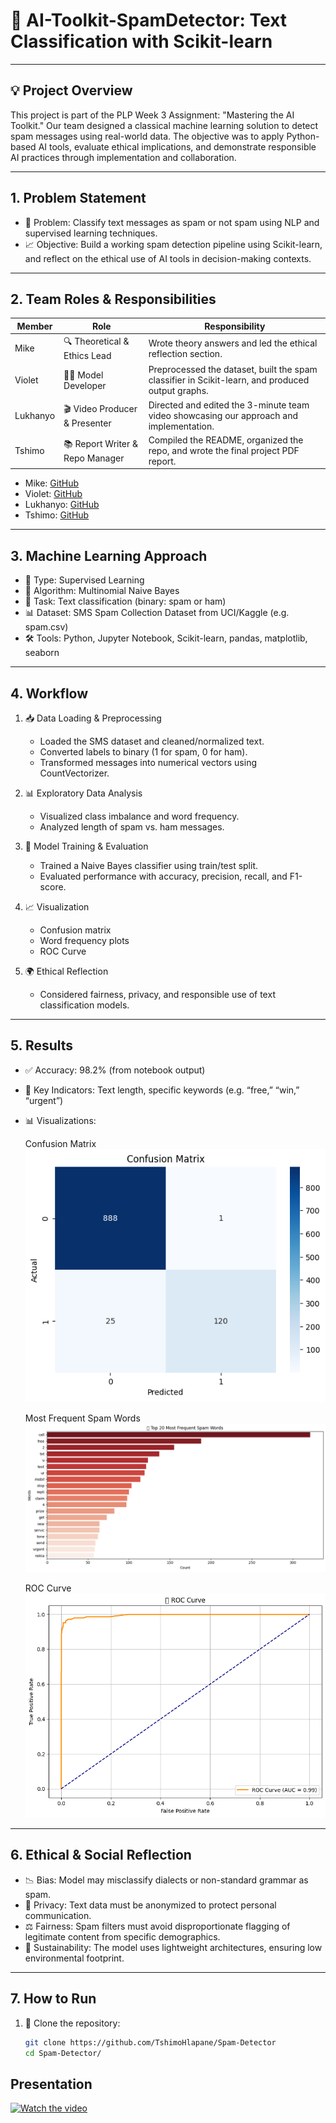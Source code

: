# 🧠 AI-Toolkit-SpamDetector: Text Classification with Scikit-learn

---

## 💡 Project Overview

This project is part of the PLP Week 3 Assignment: "Mastering the AI Toolkit." Our team designed a classical machine learning solution to detect spam messages using real-world data. The objective was to apply Python-based AI tools, evaluate ethical implications, and demonstrate responsible AI practices through implementation and collaboration.

---

## 1. Problem Statement

- 📌 Problem: Classify text messages as spam or not spam using NLP and supervised learning techniques.
- 📈 Objective: Build a working spam detection pipeline using Scikit-learn, and reflect on the ethical use of AI tools in decision-making contexts.

---

## 2. Team Roles & Responsibilities

| Member    | Role                            | Responsibility                                                                                   |
|-----------|----------------------------------|--------------------------------------------------------------------------------------------------|
| Mike      | 🔍 Theoretical & Ethics Lead     | Wrote theory answers and led the ethical reflection section.                                     |
| Violet    | 👩‍💻 Model Developer              | Preprocessed the dataset, built the spam classifier in Scikit-learn, and produced output graphs. |
| Lukhanyo  | 🎬 Video Producer & Presenter    | Directed and edited the 3-minute team video showcasing our approach and implementation.          |
| Tshimo    | 📚 Report Writer & Repo Manager  | Compiled the README, organized the repo, and wrote the final project PDF report.                 |

- Mike: [GitHub](https://github.com/MykeShale)
- Violet: [GitHub](https://github.com/violetwanjiru)
- Lukhanyo: [GitHub](https://github.com/Luu-17)
- Tshimo: [GitHub](https://github.com/TshimoHlapane)

---

## 3. Machine Learning Approach

- 🔎 Type: Supervised Learning
- 🧪 Algorithm: Multinomial Naive Bayes
- 📄 Task: Text classification (binary: spam or ham)
- 📊 Dataset: SMS Spam Collection Dataset from UCI/Kaggle (e.g. spam.csv)
- 🛠 Tools: Python, Jupyter Notebook, Scikit-learn, pandas, matplotlib, seaborn

---

## 4. Workflow

1. 📥 Data Loading & Preprocessing
   - Loaded the SMS dataset and cleaned/normalized text.
   - Converted labels to binary (1 for spam, 0 for ham).
   - Transformed messages into numerical vectors using CountVectorizer.

2. 📊 Exploratory Data Analysis
   - Visualized class imbalance and word frequency.
   - Analyzed length of spam vs. ham messages.

3. 🧠 Model Training & Evaluation
   - Trained a Naive Bayes classifier using train/test split.
   - Evaluated performance with accuracy, precision, recall, and F1-score.

4. 📈 Visualization
   - Confusion matrix
   - Word frequency plots
   - ROC Curve

5. 🌍 Ethical Reflection
   - Considered fairness, privacy, and responsible use of text classification models.

---

## 5. Results

- ✅ Accuracy: 98.2% (from notebook output)
- 📌 Key Indicators: Text length, specific keywords (e.g. “free,” “win,” “urgent”)
- 📊 Visualizations:

  Confusion Matrix  
  ![Confusion Matrix](screenshots/confusion_matrix.png)

  Most Frequent Spam Words  
  ![Spam Words](screenshots/spam_words.png)

  ROC Curve  
  ![ROC](screenshots/roc_curve.png)

---

## 6. Ethical & Social Reflection

- 📉 Bias: Model may misclassify dialects or non-standard grammar as spam.
- 🔐 Privacy: Text data must be anonymized to protect personal communication.
- ⚖️ Fairness: Spam filters must avoid disproportionate flagging of legitimate content from specific demographics.
- 🌱 Sustainability: The model uses lightweight architectures, ensuring low environmental footprint.

---

## 7. How to Run

1. 🚀 Clone the repository:
   ```bash
   git clone https://github.com/TshimoHlapane/Spam-Detector
   cd Spam-Detector/


## Presentation 
[![Watch the video](https://img.youtube.com/vi/8X6OSqsmLmo/hqdefault.jpg)](https://www.youtube.com/watch?v=8X6OSqsmLmo)


